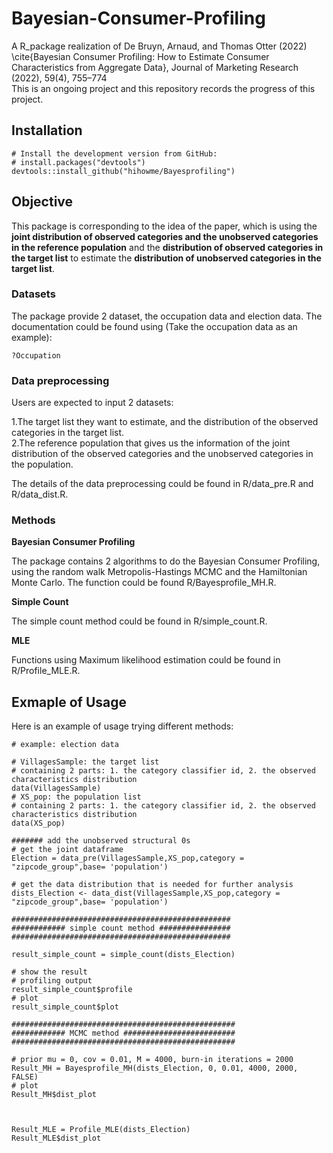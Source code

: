 # Bayesian-Consumer-Profiling

A R_package realization of De Bruyn, Arnaud, and Thomas Otter (2022)
\cite{Bayesian Consumer Profiling: How to Estimate Consumer Characteristics from Aggregate Data}, Journal of Marketing Research (2022), 59(4), 755–774 \
This is an ongoing project and this repository records the progress of this project.

## Installation
```
# Install the development version from GitHub:
# install.packages("devtools")
devtools::install_github("hihowme/Bayesprofiling")
```

## Objective

This package is corresponding to the idea of the paper, which is using the **joint distribution of observed categories and the unobserved categories in the reference population** and the **distribution of observed categories in the target list** to estimate the **distribution of unobserved categories in the target list**.

### Datasets

The package provide 2 dataset, the occupation data and election data. The documentation could be found using (Take the occupation data as an example):

```
?Occupation
```

### Data preprocessing

Users are expected to input 2 datasets: 

1.The target list they want to estimate, and the distribution of the observed categories in the target list.\
2.The reference population that gives us the information of the joint distribution of the observed categories and the unobserved categories in the population.

The details of the data preprocessing could be found in R/data_pre.R and R/data_dist.R.
### Methods

**Bayesian Consumer Profiling**

The package contains 2 algorithms to do the Bayesian Consumer Profiling, using the random walk Metropolis-Hastings MCMC and the Hamiltonian Monte Carlo. The function could be found R/Bayesprofile_MH.R.

**Simple Count**

The simple count method could be found in R/simple_count.R.

**MLE**

Functions using Maximum likelihood estimation could be found in R/Profile_MLE.R.


## Exmaple of Usage
Here is an example of usage trying different methods:
```
# example: election data

# VillagesSample: the target list
# containing 2 parts: 1. the category classifier id, 2. the observed characteristics distribution
data(VillagesSample)
# XS_pop: the population list
# containing 2 parts: 1. the category classifier id, 2. the observed characteristics distribution
data(XS_pop)

####### add the unobserved structural 0s
# get the joint dataframe
Election = data_pre(VillagesSample,XS_pop,category = "zipcode_group",base= 'population')

# get the data distribution that is needed for further analysis
dists_Election <- data_dist(VillagesSample,XS_pop,category = "zipcode_group",base= 'population')

#################################################
############ simple count method ################
#################################################

result_simple_count = simple_count(dists_Election)

# show the result
# profiling output
result_simple_count$profile
# plot
result_simple_count$plot

##################################################
############ MCMC method #########################
##################################################

# prior mu = 0, cov = 0.01, M = 4000, burn-in iterations = 2000
Result_MH = Bayesprofile_MH(dists_Election, 0, 0.01, 4000, 2000, FALSE)
# plot
Result_MH$dist_plot



Result_MLE = Profile_MLE(dists_Election)
Result_MLE$dist_plot
```


